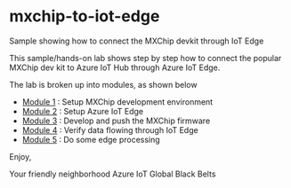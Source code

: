 # mxchip-to-iot-edge
Sample showing how to connect the MXChip devkit through IoT Edge

This sample/hands-on lab shows step by step how to connect the popular MXChip dev kit to Azure IoT Hub through Azure IoT Edge.  

The lab is broken up into modules, as shown below

- [Module 1](modules/module1.md) :  Setup MXChip development environment
- [Module 2](modules/module2.md) :  Setup Azure IoT Edge
- [Module 3](modules/module3.md) :  Develop and push the MXChip firmware
- [Module 4](modules/module4.md) :  Verify data flowing through IoT Edge
- [Module 5](modules/module5.md) :  Do some edge processing

Enjoy,

Your friendly neighborhood Azure IoT Global Black Belts
